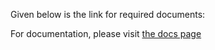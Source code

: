 Given below is the link for required documents:

For documentation, please visit [the docs page](http://docs.fluentd.org)
